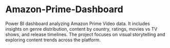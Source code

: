 # Amazon-Prime-Dashboard
Power BI dashboard analyzing Amazon Prime Video data. It includes insights on genre distribution, content by country, ratings, movies vs TV shows, and release timelines. The project focuses on visual storytelling and exploring content trends across the platform.
